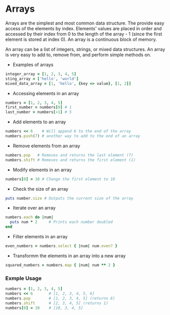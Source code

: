 # Arrays

Arrays are the simplest and most common data structure. The provide easy access of the elements by index. Elements' values are placed in order and accessed by their index from 0 to the length of the array - 1 (since the first element is stored at index 0). An array is a continuous block of memory.

An array can be a list of integers, strings, or mixed data structures. An array is very easy to add to, remove from, and perform simple methods on.

- Examples of arrays
```ruby
integer_array = [1, 2, 3, 4, 5]
sting_array = ['hello', 'world']
mixed_data_array = [1, 'hello', {key => value}, [1, 2]]
```

- Accessing elements in an array
```ruby
numbers = [1, 2, 3, 4, 5]
first_number = numbers[0] # 1
last_number = numbers[-1] # 5
```

- Add elements to an array
```ruby
numbers << 6    # Will append 6 to the end of the array
numbers.push(7) # another way to add to the end of an array
```

- Remove elements from an array
```ruby
numbers.pop   # Removes and returns the last element (7)
numbers.shift # Removes and returns the first element (1)
```

- Modify elements in an array
```ruby
numbers[0] = 10 # Change the first element to 10
```

- Check the size of an array
```ruby
puts number.size # Outputs the current size of the array
```

- Iterate over an array
```ruby
numbers.each do |num|
  puts num * 2     # Prints each number doubled
end
```

- Filter elements in an array
```ruby
even_numbers = numbers.select { |num| num.even? }
```

- Transformm the elements in an array into a new array
```ruby
squared_numbers = numbers.map { |num| num ** 2 }
```

### Exmple Usage

```ruby
numbers = [1, 2, 3, 4, 5]
numbers << 6       # [1, 2, 3, 4, 5, 6]
numbers.pop        # [1, 2, 3, 4, 5] (returns 6)
numbers.shift      # [2, 3, 4, 5] (returns 1)
numbers[0] = 10    # [10, 3, 4, 5]
```

